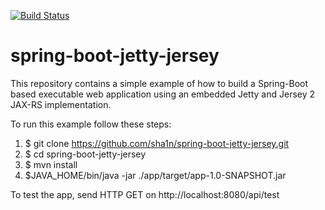 [![Build Status](https://travis-ci.org/sha1n/spring-boot-jetty-jersey.svg?branch=master)](https://travis-ci.org/sha1n/spring-boot-jetty-jersey)

spring-boot-jetty-jersey
========================

This repository contains a simple example of how to build a Spring-Boot based executable web application using an embedded Jetty and Jersey 2 JAX-RS implementation.

To run this example follow these steps:

1. $ git clone https://github.com/sha1n/spring-boot-jetty-jersey.git
2. $ cd spring-boot-jetty-jersey
3. $ mvn install
4. $JAVA_HOME/bin/java -jar ./app/target/app-1.0-SNAPSHOT.jar

To test the app, send HTTP GET on http://localhost:8080/api/test
